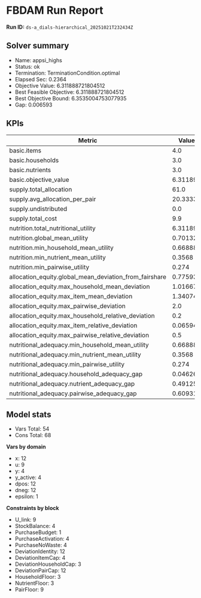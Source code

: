 # FBDAM Run Report

**Run ID:** `ds-a_dials-hierarchical_20251021T232434Z`

## Solver summary
- Name: appsi_highs
- Status: ok
- Termination: TerminationCondition.optimal
- Elapsed Sec: 0.2364
- Objective Value: 6.311888721804512
- Best Feasible Objective: 6.311888721804512
- Best Objective Bound: 6.3535004753077935
- Gap: 0.006593

## KPIs
| Metric | Value |
|---|---|
| basic.items | 4.0 |
| basic.households | 3.0 |
| basic.nutrients | 3.0 |
| basic.objective_value | 6.31189 |
| supply.total_allocation | 61.0 |
| supply.avg_allocation_per_pair | 20.33333 |
| supply.undistributed | 0.0 |
| supply.total_cost | 9.9 |
| nutrition.total_nutritional_utility | 6.31189 |
| nutrition.global_mean_utility | 0.70132 |
| nutrition.min_household_mean_utility | 0.66888 |
| nutrition.min_nutrient_mean_utility | 0.3568 |
| nutrition.min_pairwise_utility | 0.274 |
| allocation_equity.global_mean_deviation_from_fairshare | 0.77593 |
| allocation_equity.max_household_mean_deviation | 1.01667 |
| allocation_equity.max_item_mean_deviation | 1.34074 |
| allocation_equity.max_pairwise_deviation | 2.0 |
| allocation_equity.max_household_relative_deviation | 0.2 |
| allocation_equity.max_item_relative_deviation | 0.06594 |
| allocation_equity.max_pairwise_relative_deviation | 0.5 |
| nutritional_adequacy.min_household_mean_utility | 0.66888 |
| nutritional_adequacy.min_nutrient_mean_utility | 0.3568 |
| nutritional_adequacy.min_pairwise_utility | 0.274 |
| nutritional_adequacy.household_adequacy_gap | 0.04626 |
| nutritional_adequacy.nutrient_adequacy_gap | 0.49125 |
| nutritional_adequacy.pairwise_adequacy_gap | 0.60931 |

## Model stats
- Vars Total: 54
- Cons Total: 68

**Vars by domain**
- x: 12
- u: 9
- y: 4
- y_active: 4
- dpos: 12
- dneg: 12
- epsilon: 1

**Constraints by block**
- U_link: 9
- StockBalance: 4
- PurchaseBudget: 1
- PurchaseActivation: 4
- PurchaseNoWaste: 4
- DeviationIdentity: 12
- DeviationItemCap: 4
- DeviationHouseholdCap: 3
- DeviationPairCap: 12
- HouseholdFloor: 3
- NutrientFloor: 3
- PairFloor: 9
